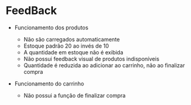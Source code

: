 # FeedBack

- Funcionamento dos produtos
  - Não são carregados automaticamente
  - Estoque padrão 20 ao invés de 10
  - A quantidade em estoque não é exibida
  - Não possui feedback visual de produtos indisponíveis
  - Quantidade é reduzida ao adicionar ao carrinho, não ao finalizar compra

- Funcionamento do carrinho
  - Não possui a função de finalizar compra